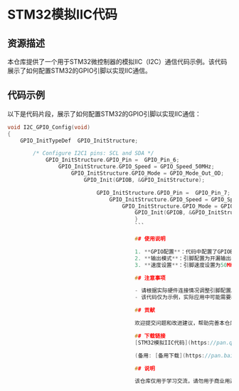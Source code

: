 # STM32模拟IIC代码

## 资源描述

本仓库提供了一个用于STM32微控制器的模拟IIC（I2C）通信代码示例。该代码展示了如何配置STM32的GPIO引脚以实现IIC通信。

## 代码示例

以下是代码片段，展示了如何配置STM32的GPIO引脚以实现IIC通信：

```c
void I2C_GPIO_Config(void)
{
    GPIO_InitTypeDef  GPIO_InitStructure;

        /* Configure I2C1 pins: SCL and SDA */
            GPIO_InitStructure.GPIO_Pin =  GPIO_Pin_6;
                GPIO_InitStructure.GPIO_Speed = GPIO_Speed_50MHz;
                    GPIO_InitStructure.GPIO_Mode = GPIO_Mode_Out_OD;
                        GPIO_Init(GPIOB, &GPIO_InitStructure);

                            GPIO_InitStructure.GPIO_Pin =  GPIO_Pin_7;
                                GPIO_InitStructure.GPIO_Speed = GPIO_Speed_50MHz;
                                    GPIO_InitStructure.GPIO_Mode = GPIO_Mode_Out_OD;
                                        GPIO_Init(GPIOB, &GPIO_InitStructure);
                                        }
                                        ```

                                        ## 使用说明

                                        1. **GPIO配置**：代码中配置了GPIOB的第6和第7引脚（即SCL和SDA引脚），用于模拟IIC通信。
                                        2. **输出模式**：引脚配置为开漏输出模式（GPIO_Mode_Out_OD），这是IIC通信的标准配置。
                                        3. **速度设置**：引脚速度设置为50MHz，以确保通信的稳定性。

                                        ## 注意事项

                                        - 请根据实际硬件连接情况调整引脚配置。
                                        - 该代码仅为示例，实际应用中可能需要根据具体需求进行修改和扩展。

                                        ## 贡献

                                        欢迎提交问题和改进建议，帮助完善本仓库的代码示例。

                                        ## 下载链接
                                        [STM32模拟IIC代码](https://pan.quark.cn/s/29d31acad193) 

                                        (备用: [备用下载](https://pan.baidu.com/s/1_egjSCTUbBCoVicBC6b3cg?pwd=1234))

                                        ## 说明

                                        该仓库仅用于学习交流，请勿用于商业用途。
